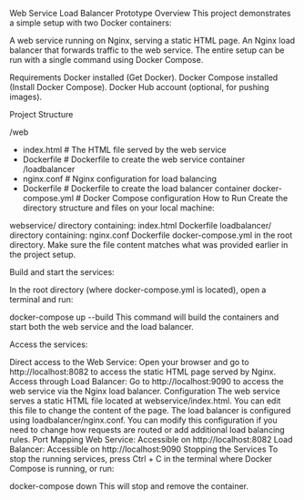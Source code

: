 Web Service Load Balancer Prototype
Overview
This project demonstrates a simple setup with two Docker containers:

A web service running on Nginx, serving a static HTML page.
An Nginx load balancer that forwards traffic to the web service.
The entire setup can be run with a single command using Docker Compose.

Requirements
Docker installed (Get Docker).
Docker Compose installed (Install Docker Compose).
Docker Hub account (optional, for pushing images).

Project Structure

/web
  - index.html       # The HTML file served by the web service
  - Dockerfile       # Dockerfile to create the web service container
/loadbalancer
  - nginx.conf       # Nginx configuration for load balancing
  - Dockerfile       # Dockerfile to create the load balancer container
docker-compose.yml   # Docker Compose configuration
How to Run
Create the directory structure and files on your local machine:

webservice/ directory containing:
index.html
Dockerfile
loadbalancer/ directory containing:
nginx.conf
Dockerfile
docker-compose.yml in the root directory.
Make sure the file content matches what was provided earlier in the project setup.

Build and start the services:

In the root directory (where docker-compose.yml is located), open a terminal and run:


docker-compose up --build
This command will build the containers and start both the web service and the load balancer.

Access the services:

Direct access to the Web Service: Open your browser and go to http://localhost:8082 to access the static HTML page served by Nginx.
Access through Load Balancer: Go to http://localhost:9090 to access the web service via the Nginx load balancer.
Configuration
The web service serves a static HTML file located at webservice/index.html. You can edit this file to change the content of the page.
The load balancer is configured using loadbalancer/nginx.conf. You can modify this configuration if you need to change how requests are routed or add additional load balancing rules.
Port Mapping
Web Service: Accessible on http://localhost:8082
Load Balancer: Accessible on http://localhost:9090
Stopping the Services
To stop the running services, press Ctrl + C in the terminal where Docker Compose is running, or run:

docker-compose down
This will stop and remove the container.
